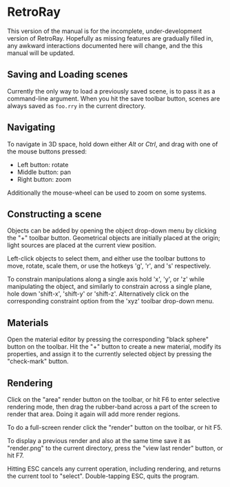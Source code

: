RetroRay
========

This version of the manual is for the incomplete, under-development version of
RetroRay. Hopefully as missing features are gradually filled in, any awkward
interactions documented here will change, and the this manual will be updated.

Saving and Loading scenes
-------------------------
Currently the only way to load a previously saved scene, is to pass it as a
command-line argument. When you hit the save toolbar button, scenes are always
saved as `foo.rry` in the current directory.

Navigating
----------
To navigate in 3D space, hold down either *Alt* or *Ctrl*, and drag with one of
the mouse buttons pressed:
  - Left button: rotate
  - Middle button: pan
  - Right button: zoom

Additionally the mouse-wheel can be used to zoom on some systems.

Constructing a scene
--------------------
Objects can be added by opening the object drop-down menu by clicking the "+"
toolbar button. Geometrical objects are initially placed at the origin; light
sources are placed at the current view position.

Left-click objects to select them, and either use the toolbar buttons to
move, rotate, scale them, or use the hotkeys 'g', 'r', and 's' respectively.

To constrain manipulations along a single axis hold 'x', 'y', or 'z' while
manipulating the object, and similarly to constrain across a single plane, hole
down 'shift-x', 'shift-y' or 'shift-z'. Alternatively click on the corresponding
constraint option from the 'xyz' toolbar drop-down menu.

Materials
---------
Open the material editor by pressing the corresponding "black sphere" button on
the toolbar. Hit the "+" button to create a new material, modify its properties,
and assign it to the currently selected object by pressing the "check-mark"
button.

Rendering
---------
Click on the "area" render button on the toolbar, or hit F6 to enter selective
rendering mode, then drag the rubber-band across a part of the screen to render
that area. Doing it again will add more render regions.

To do a full-screen render click the "render" button on the toolbar, or hit F5.

To display a previous render and also at the same time save it as "render.png" to the current
directory, press the "view last render" button, or hit F7.

Hitting ESC cancels any current operation, including rendering, and returns the
current tool to "select". Double-tapping ESC, quits the program.
